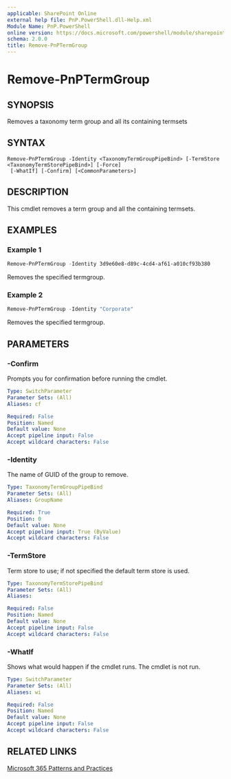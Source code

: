 ```yaml
---
applicable: SharePoint Online
external help file: PnP.PowerShell.dll-Help.xml
Module Name: PnP.PowerShell
online version: https://docs.microsoft.com/powershell/module/sharepoint-pnp/remove-pnptermgroup
schema: 2.0.0
title: Remove-PnPTermGroup
---
```



# Remove-PnPTermGroup

## SYNOPSIS
Removes a taxonomy term group and all its containing termsets

## SYNTAX

```
Remove-PnPTermGroup -Identity <TaxonomyTermGroupPipeBind> [-TermStore <TaxonomyTermStorePipeBind>] [-Force]
 [-WhatIf] [-Confirm] [<CommonParameters>]
```

## DESCRIPTION
This cmdlet removes a term group and all the containing termsets.

## EXAMPLES

### Example 1
```powershell
Remove-PnPTermGroup -Identity 3d9e60e8-d89c-4cd4-af61-a010cf93b380
```

Removes the specified termgroup.

### Example 2
```powershell
Remove-PnPTermGroup -Identity "Corporate"
```

Removes the specified termgroup.

## PARAMETERS

### -Confirm
Prompts you for confirmation before running the cmdlet.

```yaml
Type: SwitchParameter
Parameter Sets: (All)
Aliases: cf

Required: False
Position: Named
Default value: None
Accept pipeline input: False
Accept wildcard characters: False
```

### -Identity
The name of GUID of the group to remove.

```yaml
Type: TaxonomyTermGroupPipeBind
Parameter Sets: (All)
Aliases: GroupName

Required: True
Position: 0
Default value: None
Accept pipeline input: True (ByValue)
Accept wildcard characters: False
```

### -TermStore
Term store to use; if not specified the default term store is used.

```yaml
Type: TaxonomyTermStorePipeBind
Parameter Sets: (All)
Aliases:

Required: False
Position: Named
Default value: None
Accept pipeline input: False
Accept wildcard characters: False
```

### -WhatIf
Shows what would happen if the cmdlet runs.
The cmdlet is not run.

```yaml
Type: SwitchParameter
Parameter Sets: (All)
Aliases: wi

Required: False
Position: Named
Default value: None
Accept pipeline input: False
Accept wildcard characters: False
```

## RELATED LINKS

[Microsoft 365 Patterns and Practices](https://aka.ms/m365pnp)